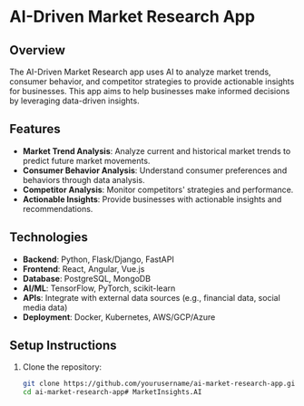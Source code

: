 # AI-Driven Market Research App

## Overview
The AI-Driven Market Research app uses AI to analyze market trends, consumer behavior, and competitor strategies to provide actionable insights for businesses. This app aims to help businesses make informed decisions by leveraging data-driven insights.

## Features
- **Market Trend Analysis**: Analyze current and historical market trends to predict future market movements.
- **Consumer Behavior Analysis**: Understand consumer preferences and behaviors through data analysis.
- **Competitor Analysis**: Monitor competitors' strategies and performance.
- **Actionable Insights**: Provide businesses with actionable insights and recommendations.

## Technologies
- **Backend**: Python, Flask/Django, FastAPI
- **Frontend**: React, Angular, Vue.js
- **Database**: PostgreSQL, MongoDB
- **AI/ML**: TensorFlow, PyTorch, scikit-learn
- **APIs**: Integrate with external data sources (e.g., financial data, social media data)
- **Deployment**: Docker, Kubernetes, AWS/GCP/Azure

## Setup Instructions
1. Clone the repository:
   ```bash
   git clone https://github.com/yourusername/ai-market-research-app.git
   cd ai-market-research-app# MarketInsights.AI
